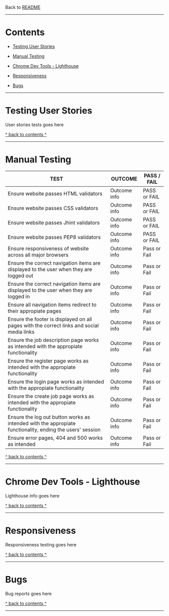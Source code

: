 Back to [README](README.md)

---

# Contents

- [Testing User Stories](#user-stories)

- [Manual Testing](#manual-testing)
- [Chrome Dev Tools - Lighthouse](#chrome-dev-tools-lighthouse)
- [Responsiveness](#responsiveness)
- [Bugs](#bugs)

---


# Testing User Stories

User stories tests goes here

[^ back to contents ^](#contents)

---

# Manual Testing

TEST            | OUTCOME                          | PASS / FAIL  
--------------- | -------------------------------- | ---------------
Ensure website passes HTML validators | Outcome info | PASS or FAIL
Ensure website passes CSS validators | Outcome info | PASS or FAIL
Ensure website passes Jhint validators | Outcome info | PASS or FAIL
Ensure website passes PEP8 validators | Outcome info | PASS or FAIL
Ensure responsiveness of website across all major browsers | Outcome info | Pass or Fail
Ensure the correct navigation items are displayed to the user when they are logged out | Outcome info |Pass or Fail
Ensure the correct navigation items are displayed to the user when they are logged in | Outcome info |Pass or Fail
Ensure all navigation items redirect to their appropiate pages | Outcome info | Pass or Fail
Ensure the footer is displayed on all pages with the correct links and social media links | Outcome info | Pass or Fail
Ensure the job description page works as intended with the appropiate functionality | Outcome info | Pass or Fail
Ensure the register page works as intended with the appropiate functionality | Outcome info | Pass or Fail
Ensure the login page works as intended with the appropiate functionality | Outcome info | Pass or Fail
Ensure the create job page works as intended with the appropiate functionality | Outcome info | Pass or Fail
Ensure the log out button works as intended with the appropiate functionality, ending the users' session | Outcome info | Pass or Fail
Ensure error pages, 404 and 500 works as intended | Outcome info | Pass or Fail


[^ back to contents ^](#contents)

---

# Chrome Dev Tools - Lighthouse

Lighthouse info goes here

[^ back to contents ^](#contents)

---

# Responsiveness

Responsiveness testing goes here

[^ back to contents ^](#contents)

---

# Bugs 

Bug reports goes here

[^ back to contents ^](#contents)

---
